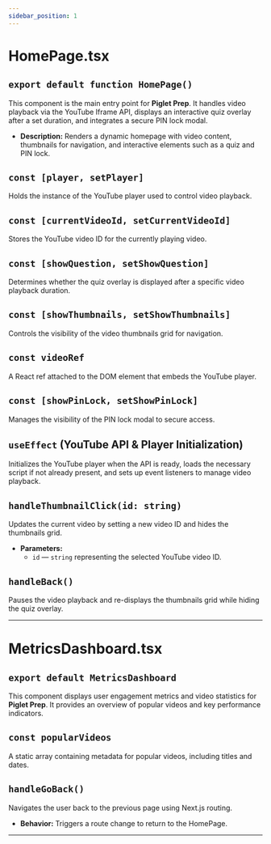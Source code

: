 ```yaml
---
sidebar_position: 1
---
```


# HomePage.tsx  

## `export default function HomePage()`

This component is the main entry point for **Piglet Prep**. It handles video playback via the YouTube Iframe API, displays an interactive quiz overlay after a set duration, and integrates a secure PIN lock modal.

* **Description:** Renders a dynamic homepage with video content, thumbnails for navigation, and interactive elements such as a quiz and PIN lock.

## `const [player, setPlayer]`

Holds the instance of the YouTube player used to control video playback.

## `const [currentVideoId, setCurrentVideoId]`

Stores the YouTube video ID for the currently playing video.

## `const [showQuestion, setShowQuestion]`

Determines whether the quiz overlay is displayed after a specific video playback duration.

## `const [showThumbnails, setShowThumbnails]`

Controls the visibility of the video thumbnails grid for navigation.

## `const videoRef`

A React ref attached to the DOM element that embeds the YouTube player.

## `const [showPinLock, setShowPinLock]`

Manages the visibility of the PIN lock modal to secure access.

## `useEffect` (YouTube API & Player Initialization)

Initializes the YouTube player when the API is ready, loads the necessary script if not already present, and sets up event listeners to manage video playback.

## `handleThumbnailClick(id: string)`

Updates the current video by setting a new video ID and hides the thumbnails grid.

* **Parameters:**
  * `id` — `string` representing the selected YouTube video ID.

## `handleBack()`

Pauses the video playback and re-displays the thumbnails grid while hiding the quiz overlay.

---

# MetricsDashboard.tsx  

## `export default MetricsDashboard`

This component displays user engagement metrics and video statistics for **Piglet Prep**. It provides an overview of popular videos and key performance indicators.


## `const popularVideos`

A static array containing metadata for popular videos, including titles and dates.

## `handleGoBack()`

Navigates the user back to the previous page using Next.js routing.

* **Behavior:** Triggers a route change to return to the HomePage.

---
